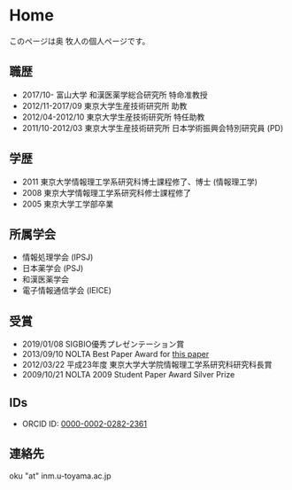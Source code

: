 Home
=====

このページは奥 牧人の個人ページです。


職歴
----

* 2017/10- 富山大学 和漢医薬学総合研究所 特命准教授
* 2012/11-2017/09 東京大学生産技術研究所 助教
* 2012/04-2012/10 東京大学生産技術研究所 特任助教
* 2011/10-2012/03 東京大学生産技術研究所 日本学術振興会特別研究員 (PD)

学歴
----

* 2011 東京大学情報理工学系研究科博士課程修了、博士 (情報理工学)
* 2008 東京大学情報理工学系研究科修士課程修了
* 2005 東京大学工学部卒業

所属学会
--------

* 情報処理学会 (IPSJ)
* 日本薬学会 (PSJ)
* 和漢医薬学会
* 電子情報通信学会 (IEICE)

受賞
----

* 2019/01/08 SIGBIO優秀プレゼンテーション賞
* 2013/09/10 NOLTA Best Paper Award for [this paper](http://dx.doi.org/10.1587/nolta.2.508)
* 2012/03/22 平成23年度 東京大学大学院情報理工学系研究科研究科長賞
* 2009/10/21 NOLTA 2009 Student Paper Award Silver Prize

IDs
---

* ORCID ID: [0000-0002-0282-2361](https://orcid.org/0000-0002-0282-2361)

連絡先
------

oku "at" inm.u-toyama.ac.jp

